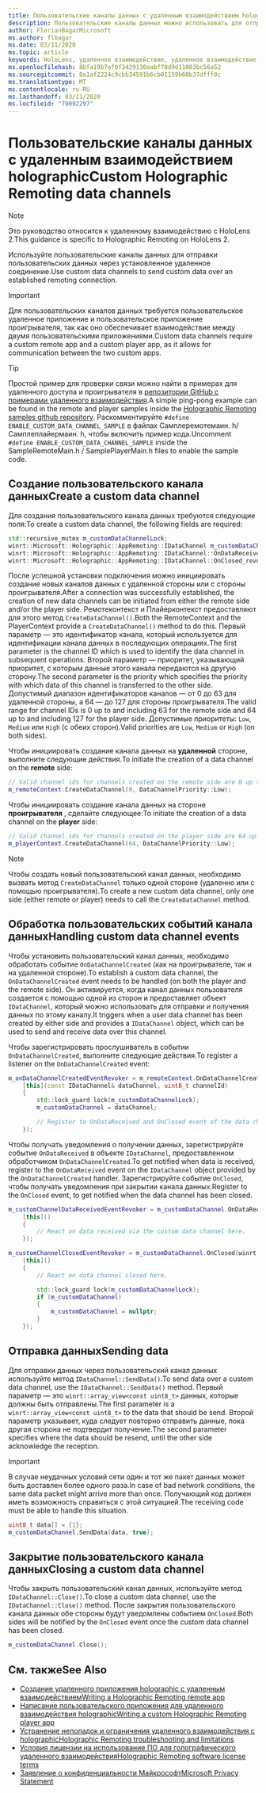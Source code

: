 ```yaml
---
title: Пользовательские каналы данных с удаленным взаимодействием holographic
description: Пользовательские каналы данных можно использовать для отправки пользовательских данных через уже установленное удаленное подключение Holographic.
author: FlorianBagarMicrosoft
ms.author: flbagar
ms.date: 03/11/2020
ms.topic: article
keywords: HoloLens, удаленное взаимодействие, удаленное взаимодействие с holographic
ms.openlocfilehash: 8bfa19b7af0f3429130aabf70d9d11083bc56a52
ms.sourcegitcommit: 0a1af2224c9cbb34591b6cb01159b60b37dfff0c
ms.translationtype: MT
ms.contentlocale: ru-RU
ms.lasthandoff: 03/11/2020
ms.locfileid: "79092297"
---
```

# <a name="custom-holographic-remoting-data-channels"></a><span data-ttu-id="c05dd-104">Пользовательские каналы данных с удаленным взаимодействием holographic</span><span class="sxs-lookup"><span data-stu-id="c05dd-104">Custom Holographic Remoting data channels</span></span>

>[!NOTE]
><span data-ttu-id="c05dd-105">Это руководство относится к удаленному взаимодействию с HoloLens 2.</span><span class="sxs-lookup"><span data-stu-id="c05dd-105">This guidance is specific to Holographic Remoting on HoloLens 2.</span></span>

<span data-ttu-id="c05dd-106">Используйте пользовательские каналы данных для отправки пользовательских данных через установленное удаленное соединение.</span><span class="sxs-lookup"><span data-stu-id="c05dd-106">Use custom data channels to send custom data over an established remoting connection.</span></span>

>[!IMPORTANT]
><span data-ttu-id="c05dd-107">Для пользовательских каналов данных требуется пользовательское удаленное приложение и пользовательское приложение проигрывателя, так как оно обеспечивает взаимодействие между двумя пользовательскими приложениями.</span><span class="sxs-lookup"><span data-stu-id="c05dd-107">Custom data channels require a custom remote app and a custom player app, as it allows for communication between the two custom apps.</span></span>

>[!TIP]
><span data-ttu-id="c05dd-108">Простой пример для проверки связи можно найти в примерах для удаленного доступа и проигрывателя в [репозитории GitHub с примерами удаленного взаимодействия](https://github.com/microsoft/MixedReality-HolographicRemoting-Samples).</span><span class="sxs-lookup"><span data-stu-id="c05dd-108">A simple ping-pong example can be found in the remote and player samples inside the [Holographic Remoting samples github repository](https://github.com/microsoft/MixedReality-HolographicRemoting-Samples).</span></span> <span data-ttu-id="c05dd-109">Раскомментируйте ```#define ENABLE_CUSTOM_DATA_CHANNEL_SAMPLE``` в файлах Самплеремотемаин. h/Самплеплайермаин. h, чтобы включить пример кода.</span><span class="sxs-lookup"><span data-stu-id="c05dd-109">Uncomment ```#define ENABLE_CUSTOM_DATA_CHANNEL_SAMPLE``` inside the SampleRemoteMain.h / SamplePlayerMain.h files to enable the sample code.</span></span>


## <a name="create-a-custom-data-channel"></a><span data-ttu-id="c05dd-110">Создание пользовательского канала данных</span><span class="sxs-lookup"><span data-stu-id="c05dd-110">Create a custom data channel</span></span>


<span data-ttu-id="c05dd-111">Для создания пользовательского канала данных требуются следующие поля:</span><span class="sxs-lookup"><span data-stu-id="c05dd-111">To create a custom data channel, the following fields are required:</span></span>
```cpp
std::recursive_mutex m_customDataChannelLock;
winrt::Microsoft::Holographic::AppRemoting::IDataChannel m_customDataChannel = nullptr;
winrt::Microsoft::Holographic::AppRemoting::IDataChannel::OnDataReceived_revoker m_customChannelDataReceivedEventRevoker;
winrt::Microsoft::Holographic::AppRemoting::IDataChannel::OnClosed_revoker m_customChannelClosedEventRevoker;
```

<span data-ttu-id="c05dd-112">После успешной установки подключения можно инициировать создание новых каналов данных с удаленной стороны или с стороны проигрывателя.</span><span class="sxs-lookup"><span data-stu-id="c05dd-112">After a connection was successfully established, the creation of new data channels can be initiated from either the remote side and/or the player side.</span></span> <span data-ttu-id="c05dd-113">Ремотеконтекст и Плайерконтекст предоставляют для этого метод ```CreateDataChannel()```.</span><span class="sxs-lookup"><span data-stu-id="c05dd-113">Both the RemoteContext and the PlayerContext provide a ```CreateDataChannel()``` method to do this.</span></span> <span data-ttu-id="c05dd-114">Первый параметр — это идентификатор канала, который используется для идентификации канала данных в последующих операциях.</span><span class="sxs-lookup"><span data-stu-id="c05dd-114">The first parameter is the channel ID which is used to identify the data channel in subsequent operations.</span></span> <span data-ttu-id="c05dd-115">Второй параметр — приоритет, указывающий приоритет, с которым данные этого канала передаются на другую сторону.</span><span class="sxs-lookup"><span data-stu-id="c05dd-115">The second parameter is the priority which specifies the priority with which data of this channel is transferred to the other side.</span></span> <span data-ttu-id="c05dd-116">Допустимый диапазон идентификаторов каналов — от 0 до 63 для удаленной стороны, а 64 — до 127 для стороны проигрывателя.</span><span class="sxs-lookup"><span data-stu-id="c05dd-116">The valid range for channel IDs is 0 up to and including 63 for the remote side and 64 up to and including 127 for the player side.</span></span> <span data-ttu-id="c05dd-117">Допустимые приоритеты: ```Low```, ```Medium``` или ```High``` (с обеих сторон).</span><span class="sxs-lookup"><span data-stu-id="c05dd-117">Valid priorities are ```Low```, ```Medium``` or ```High``` (on both sides).</span></span>

<span data-ttu-id="c05dd-118">Чтобы инициировать создание канала данных на **удаленной** стороне, выполните следующие действия.</span><span class="sxs-lookup"><span data-stu-id="c05dd-118">To initiate the creation of a data channel on the **remote** side:</span></span>
```cpp
// Valid channel ids for channels created on the remote side are 0 up to and including 63
m_remoteContext.CreateDataChannel(0, DataChannelPriority::Low);
```

<span data-ttu-id="c05dd-119">Чтобы инициировать создание канала данных на стороне **проигрывателя** , сделайте следующее:</span><span class="sxs-lookup"><span data-stu-id="c05dd-119">To initiate the creation of a data channel on the **player** side:</span></span>
```cpp
// Valid channel ids for channels created on the player side are 64 up to and including 127
m_playerContext.CreateDataChannel(64, DataChannelPriority::Low);
```

>[!NOTE]
><span data-ttu-id="c05dd-120">Чтобы создать новый пользовательский канал данных, необходимо вызвать метод ```CreateDataChannel``` только одной стороне (удаленно или с помощью проигрывателя).</span><span class="sxs-lookup"><span data-stu-id="c05dd-120">To create a new custom data channel, only one side (either remote or player) needs to call the ```CreateDataChannel``` method.</span></span>

## <a name="handling-custom-data-channel-events"></a><span data-ttu-id="c05dd-121">Обработка пользовательских событий канала данных</span><span class="sxs-lookup"><span data-stu-id="c05dd-121">Handling custom data channel events</span></span>

<span data-ttu-id="c05dd-122">Чтобы установить пользовательский канал данных, необходимо обработать событие ```OnDataChannelCreated``` (как на проигрывателе, так и на удаленной стороне).</span><span class="sxs-lookup"><span data-stu-id="c05dd-122">To establish a custom data channel, the ```OnDataChannelCreated``` event needs to be handled (on both the player and the remote side).</span></span> <span data-ttu-id="c05dd-123">Он активируется, когда канал данных пользователя создается с помощью одной из сторон и предоставляет объект ```IDataChannel```, который можно использовать для отправки и получения данных по этому каналу.</span><span class="sxs-lookup"><span data-stu-id="c05dd-123">It triggers when a user data channel has been created by either side and provides a ```IDataChannel``` object, which can be used to send and receive data over this channel.</span></span>

<span data-ttu-id="c05dd-124">Чтобы зарегистрировать прослушиватель в событии ```OnDataChannelCreated```, выполните следующие действия.</span><span class="sxs-lookup"><span data-stu-id="c05dd-124">To register a listener on the ```OnDataChannelCreated``` event:</span></span>
```cpp
m_onDataChannelCreatedEventRevoker = m_remoteContext.OnDataChannelCreated(winrt::auto_revoke,
    [this](const IDataChannel& dataChannel, uint8_t channelId)
    {
        std::lock_guard lock(m_customDataChannelLock);
        m_customDataChannel = dataChannel;

        // Register to OnDataReceived and OnClosed event of the data channel here, see below...
    });
```

<span data-ttu-id="c05dd-125">Чтобы получать уведомления о получении данных, зарегистрируйте событие ```OnDataReceived``` в объекте ```IDataChannel```, предоставленном обработчиком ```OnDataChannelCreated```.</span><span class="sxs-lookup"><span data-stu-id="c05dd-125">To get notified when data is received, register to the ```OnDataReceived``` event on the ```IDataChannel``` object provided by the ```OnDataChannelCreated``` handler.</span></span> <span data-ttu-id="c05dd-126">Зарегистрируйте событие ```OnClosed```, чтобы получать уведомления при закрытии канала данных.</span><span class="sxs-lookup"><span data-stu-id="c05dd-126">Register to the ```OnClosed``` event, to get notified when the data channel has been closed.</span></span>

```cpp
m_customChannelDataReceivedEventRevoker = m_customDataChannel.OnDataReceived(winrt::auto_revoke, 
    [this]()
    {
        // React on data received via the custom data channel here.
    });

m_customChannelClosedEventRevoker = m_customDataChannel.OnClosed(winrt::auto_revoke,
    [this]()
    {
        // React on data channel closed here.

        std::lock_guard lock(m_customDataChannelLock);
        if (m_customDataChannel)
        {
            m_customDataChannel = nullptr;
        }
    });
```

## <a name="sending-data"></a><span data-ttu-id="c05dd-127">Отправка данных</span><span class="sxs-lookup"><span data-stu-id="c05dd-127">Sending data</span></span>

<span data-ttu-id="c05dd-128">Для отправки данных через пользовательский канал данных используйте метод ```IDataChannel::SendData()```.</span><span class="sxs-lookup"><span data-stu-id="c05dd-128">To send data over a custom data channel, use the ```IDataChannel::SendData()``` method.</span></span> <span data-ttu-id="c05dd-129">Первый параметр — это ```winrt::array_view<const uint8_t>``` данных, которые должны быть отправлены.</span><span class="sxs-lookup"><span data-stu-id="c05dd-129">The first parameter is a ```winrt::array_view<const uint8_t>``` to the data that should be send.</span></span> <span data-ttu-id="c05dd-130">Второй параметр указывает, куда следует повторно отправить данные, пока другая сторона не подтвердит получение.</span><span class="sxs-lookup"><span data-stu-id="c05dd-130">The second parameter specifies where the data should be resend, until the other side acknowledge the reception.</span></span> 

>[!IMPORTANT]
><span data-ttu-id="c05dd-131">В случае неудачных условий сети один и тот же пакет данных может быть доставлен более одного раза.</span><span class="sxs-lookup"><span data-stu-id="c05dd-131">In case of bad network conditions, the same data packet might arrive more than once.</span></span> <span data-ttu-id="c05dd-132">Получающий код должен иметь возможность справиться с этой ситуацией.</span><span class="sxs-lookup"><span data-stu-id="c05dd-132">The receiving code must be able to handle this situation.</span></span>

```cpp
uint8_t data[] = {1};
m_customDataChannel.SendData(data, true);
```

## <a name="closing-a-custom-data-channel"></a><span data-ttu-id="c05dd-133">Закрытие пользовательского канала данных</span><span class="sxs-lookup"><span data-stu-id="c05dd-133">Closing a custom data channel</span></span>

<span data-ttu-id="c05dd-134">Чтобы закрыть пользовательский канал данных, используйте метод ```IDataChannel::Close()```.</span><span class="sxs-lookup"><span data-stu-id="c05dd-134">To close a custom data channel, use the ```IDataChannel::Close()``` method.</span></span> <span data-ttu-id="c05dd-135">После закрытия пользовательского канала данных обе стороны будут уведомлены событием ```OnClosed```.</span><span class="sxs-lookup"><span data-stu-id="c05dd-135">Both sides will be notified by the ```OnClosed``` event once the custom data channel has been closed.</span></span>

```cpp
m_customDataChannel.Close();
```

## <a name="see-also"></a><span data-ttu-id="c05dd-136">См. также</span><span class="sxs-lookup"><span data-stu-id="c05dd-136">See Also</span></span>
* [<span data-ttu-id="c05dd-137">Создание удаленного приложения holographic с удаленным взаимодействием</span><span class="sxs-lookup"><span data-stu-id="c05dd-137">Writing a Holographic Remoting remote app</span></span>](holographic-remoting-create-host.md)
* [<span data-ttu-id="c05dd-138">Написание пользовательского приложения для удаленного взаимодействия holographic</span><span class="sxs-lookup"><span data-stu-id="c05dd-138">Writing a custom Holographic Remoting player app</span></span>](holographic-remoting-create-player.md)
* [<span data-ttu-id="c05dd-139">Устранение неполадок и ограничения удаленного взаимодействия с holographic</span><span class="sxs-lookup"><span data-stu-id="c05dd-139">Holographic Remoting troubleshooting and limitations</span></span>](holographic-remoting-troubleshooting.md)
* [<span data-ttu-id="c05dd-140">Условия лицензии на использование ПО для голографического удаленного взаимодействия</span><span class="sxs-lookup"><span data-stu-id="c05dd-140">Holographic Remoting software license terms</span></span>](https://docs.microsoft.com//legal/mixed-reality/microsoft-holographic-remoting-software-license-terms)
* [<span data-ttu-id="c05dd-141">Заявление о конфиденциальности Майкрософт</span><span class="sxs-lookup"><span data-stu-id="c05dd-141">Microsoft Privacy Statement</span></span>](https://go.microsoft.com/fwlink/?LinkId=521839)

